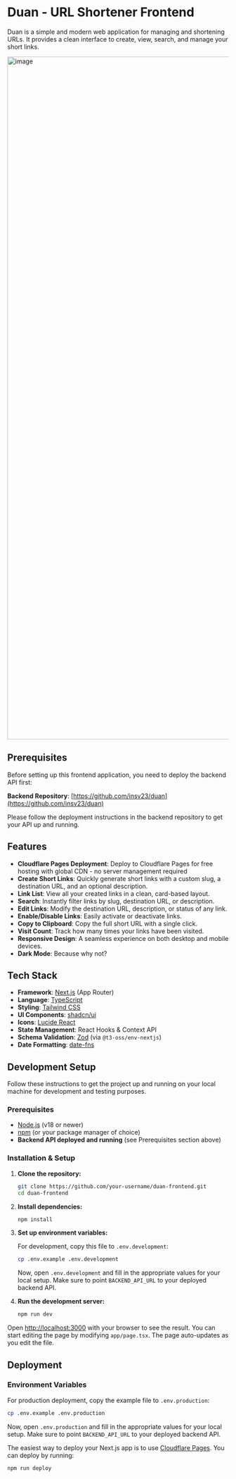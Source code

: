 # Duan - URL Shortener Frontend

Duan is a simple and modern web application for managing and shortening URLs. It provides a clean interface to create, view, search, and manage your short links.

<img width="1551" alt="image" src="https://github.com/user-attachments/assets/405af8d7-6158-4712-a44a-ba2d98feda47" />


## Prerequisites

Before setting up this frontend application, you need to deploy the backend API first:

**Backend Repository**: [https://github.com/insv23/duan](https://github.com/insv23/duan)

Please follow the deployment instructions in the backend repository to get your API up and running.

## Features

- **Cloudflare Pages Deployment**: Deploy to Cloudflare Pages for free hosting with global CDN - no server management required
- **Create Short Links**: Quickly generate short links with a custom slug, a destination URL, and an optional description.
- **Link List**: View all your created links in a clean, card-based layout.
- **Search**: Instantly filter links by slug, destination URL, or description.
- **Edit Links**: Modify the destination URL, description, or status of any link.
- **Enable/Disable Links**: Easily activate or deactivate links.
- **Copy to Clipboard**: Copy the full short URL with a single click.
- **Visit Count**: Track how many times your links have been visited.
- **Responsive Design**: A seamless experience on both desktop and mobile devices.
- **Dark Mode**: Because why not?

## Tech Stack

- **Framework**: [Next.js](https://nextjs.org/) (App Router)
- **Language**: [TypeScript](https://www.typescriptlang.org/)
- **Styling**: [Tailwind CSS](https://tailwindcss.com/)
- **UI Components**: [shadcn/ui](https://ui.shadcn.com/)
- **Icons**: [Lucide React](https://lucide.dev/)
- **State Management**: React Hooks & Context API
- **Schema Validation**: [Zod](https://zod.dev/) (via `@t3-oss/env-nextjs`)
- **Date Formatting**: [date-fns](https://date-fns.org/)

## Development Setup

Follow these instructions to get the project up and running on your local machine for development and testing purposes.

### Prerequisites

- [Node.js](https://nodejs.org/en/) (v18 or newer)
- [npm](https://www.npmjs.com/) (or your package manager of choice)
- **Backend API deployed and running** (see Prerequisites section above)

### Installation & Setup

1.  **Clone the repository:**
    ```bash
    git clone https://github.com/your-username/duan-frontend.git
    cd duan-frontend
    ```

2.  **Install dependencies:**
    ```bash
    npm install
    ```

3.  **Set up environment variables:**

    For development, copy this file to `.env.development`:

    ```bash
    cp .env.example .env.development
    ```

    Now, open `.env.development` and fill in the appropriate values for your local setup. Make sure to point `BACKEND_API_URL` to your deployed backend API.

4.  **Run the development server:**
    ```bash
    npm run dev
    ```

Open [http://localhost:3000](http://localhost:3000) with your browser to see the result. You can start editing the page by modifying `app/page.tsx`. The page auto-updates as you edit the file.

## Deployment

### Environment Variables

For production deployment, copy the example file to `.env.production`:

```bash
cp .env.example .env.production
```

Now, open `.env.production` and fill in the appropriate values for your local setup. Make sure to point `BACKEND_API_URL` to your deployed backend API.

The easiest way to deploy your Next.js app is to use [Cloudflare Pages](https://pages.cloudflare.com/). You can deploy by running:

```bash
npm run deploy
```




